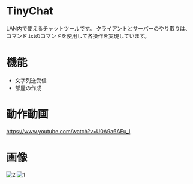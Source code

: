 # TinyChat
LAN内で使えるチャットツールです。
クライアントとサーバーのやり取りは、コマンド.txtのコマンドを使用して各操作を実現しています。
# 機能
- 文字列送受信
- 部屋の作成

# 動作動画
https://www.youtube.com/watch?v=U0A9a6AEu_I

# 画像
![2](https://user-images.githubusercontent.com/98020159/157441976-017b84ac-3c51-4ac8-8984-04c4c40fb301.png)
![1](https://user-images.githubusercontent.com/98020159/157442111-21bb0826-cd6e-46ae-9183-e27b4004def5.png)
